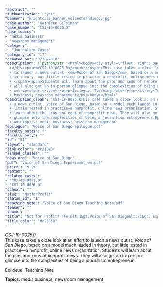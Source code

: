 ```yaml
---
"abstract": ""
"authentication": "yes"
"banner": "knightcase_banner_voiceofsandiego.jpg"
"case_author": "Kathleen Gilsinan"
"case_number": "CSJ-10-0025.0"
"case_topics":
- "media business"
- "newsroom management"
"category": 
-  "Journalism Cases"
"category_id": "17"
"created_on": "3/30/2010"
"description": !!python/str "<html><body><div style=\"float: right; padding: 10px;\"\
  ></div><p><em>CSJ-10-0025.0</em><br/><span>This case takes a close look at an effort\
  \ to launch a news outlet, <em>Voice of San Diego</em>, based on a model much lauded\
  \ in theory, but little tested in practice—a nonprofit, online news organization.\
  \ </span><span>Students will learn about the pros and cons of nonprofit news. </span><span>They\
  \ will also get an in-person glimpse into the complexities of being a journalism\
  \ entrepreneur.</span></p><p>Epilogue, Teaching Note</p><p><strong>Topics: </strong>media\
  \ business; newsroom management</p></body></html>"
"description_clean": "CSJ-10-0025.0This case takes a close look at an effort to launch\
  \ a news outlet, Voice of San Diego, based on a model much lauded in theory, but\
  \ little tested in practice—a nonprofit, online news organization. Students will\
  \ learn about the pros and cons of nonprofit news. They will also get an in-person\
  \ glimpse into the complexities of being a journalism entrepreneur.Epilogue, Teaching\
  \ NoteTopics: media business; newsroom management"
"epilogue": "Voice of San Diego Epilogue.pdf"
"faculty_notes": ""
"faculty_only": ""
"id": "51"
"layout": "standard"
"link_color": "#c21818"
"linked_classes": ""
"news_org": "Voice of San Diego"
"pdf": "Voice of San Diego Experiment_wm.pdf"
"price": "5.95"
"redtext": ""
"related_cases":
- "CSJ-09-0021.0"
- "CSJ-10-0030.0"
"school": ""
"slug": "NotforProfit"
"status_id": "1"
"teaching_note": "Voice of San Diego Teaching Note.pdf"
"teaser": ""
"thumb": ""
"title": "Not for Profit? The &lt;i&gt;Voice of San Diego&lt;/i&gt; Experiment"
"title_color": "#c21818"
---
```

<html><body><div style="float: right; padding: 10px;"></div><p><em>CSJ-10-0025.0</em><br/><span>This case takes a close look at an effort to launch a news outlet, <em>Voice of San Diego</em>, based on a model much lauded in theory, but little tested in practice—a nonprofit, online news organization. </span><span>Students will learn about the pros and cons of nonprofit news. </span><span>They will also get an in-person glimpse into the complexities of being a journalism entrepreneur.</span></p><p>Epilogue, Teaching Note</p><p><strong>Topics: </strong>media business; newsroom management</p></body></html>
